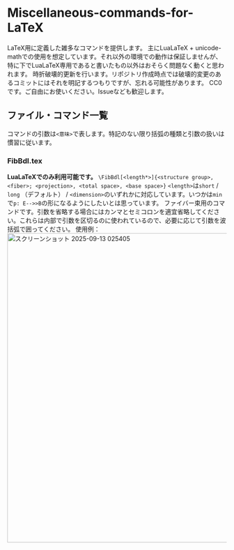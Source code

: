 # Miscellaneous-commands-for-LaTeX
LaTeX用に定義した雑多なコマンドを提供します。
主にLuaLaTeX + unicode-mathでの使用を想定しています。それ以外の環境での動作は保証しませんが、特に下でLuaLaTeX専用であると書いたもの以外はおそらく問題なく動くと思われます。
時折破壊的更新を行います。リポジトリ作成時点では破壊的変更のあるコミットにはそれを明記するつもりですが、忘れる可能性があります。
CC0です。ご自由にお使いください。Issueなども歓迎します。

## ファイル・コマンド一覧
コマンドの引数は`<意味>`で表します。特記のない限り括弧の種類と引数の扱いは慣習に従います。

### FibBdl.tex
**LuaLaTeXでのみ利用可能です。**
```\FibBdl[<length*>]{<structure group>, <fiber>; <projection>, <total space>, <base space>}```
`<length>`は`short` / `long` （デフォルト） / `<dimension>`のいずれかに対応しています。いつかは`min`で`p: E-->>B`の形になるようにしたいとは思っています。
ファイバー束用のコマンドです。引数を省略する場合にはカンマとセミコロンを適宜省略してください。これらは内部で引数を区切るのに使われているので、必要に応じて引数を波括弧で囲ってください。
使用例：
<img width="1498" height="710" alt="スクリーンショット 2025-09-13 025405" src="https://github.com/user-attachments/assets/1c092383-63c4-40e6-97c5-58144fdbe4d5" />
